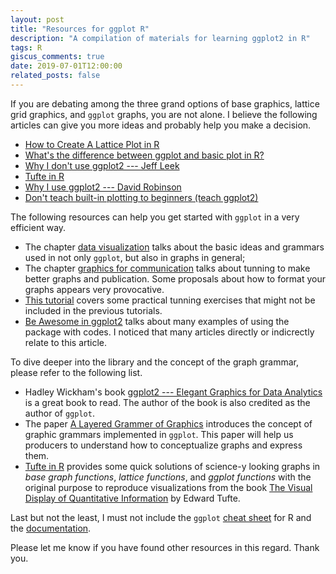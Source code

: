 ```yaml
---
layout: post
title: "Resources for ggplot R"
description: "A compilation of materials for learning ggplot2 in R"
tags: R
giscus_comments: true
date: 2019-07-01T12:00:00
related_posts: false
---
```


If you are debating among the three grand options of base graphics, lattice grid graphics, and `ggplot` graphs, you are not alone. I believe the following articles can give you more ideas and probably help you make a decision.

- [How to Create A Lattice Plot in R](https://www.dummies.com/programming/r/how-to-create-a-lattice-plot-in-r/)
- [What's the difference between ggplot and basic plot in R?](https://stackoverflow.com/a/51013568)
- [Why I don't use ggplot2 --- Jeff Leek](https://simplystatistics.org/2016/02/11/why-i-dont-use-ggplot2/)
- [Tufte in R](http://motioninsocial.com/tufte/)
- [Why I use ggplot2 --- David Robinson](http://varianceexplained.org/r/why-I-use-ggplot2/)
- [Don't teach built-in plotting to beginners (teach ggplot2)](http://varianceexplained.org/r/teach_ggplot2_to_beginners/)

The following resources can help you get started with `ggplot` in a very efficient way.

- The chapter [data visualization](https://r4ds.had.co.nz/data-visualisation.html) talks about the basic ideas and grammars used in not only `ggplot`, but also in graphs in general;
- The chapter [graphics for communication](https://r4ds.had.co.nz/graphics-for-communication.html) talks about tunning to make better graphs and publication. Some proposals about how to format your graphs appears very provocative.
- [This tutorial](http://r-statistics.co/ggplot2-Tutorial-With-R.html) covers some practical tunning exercises that might not be included in the previous tutorials.
- [Be Awesome in ggplot2](http://www.sthda.com/english/wiki/be-awesome-in-ggplot2-a-practical-guide-to-be-highly-effective-r-software-and-data-visualization#at_pco=smlwn-1.0&at_si=5d3f2127c41acabd&at_ab=per-2&at_pos=0&at_tot=1) talks about many examples of using the package with codes. I noticed that many articles directly or indicrectly relate to this article.

To dive deeper into the library and the concept of the graph grammar, please refer to the following list.

- Hadley Wickham's book [ggplot2 --- Elegant Graphics for Data Analytics](https://www.amazon.com/ggplot2-Elegant-Graphics-Data-Analysis/dp/331924275X/ref=as_li_ss_tl?ie=UTF8&linkCode=sl1&tag=ggplot2-20&linkId=4b4de5146fdafd09b8035e8aa656f300) is a great book to read. The author of the book is also credited as the author of `ggplot`.
- The paper [A Layered Grammer of Graphics](http://vita.had.co.nz/papers/layered-grammar.pdf) introduces the concept of graphic grammars implemented in `ggplot`. This paper will help us producers to understand how to conceptualize graphs and express them.
- [Tufte in R](http://motioninsocial.com/tufte/) provides some quick solutions of science-y looking graphs in *base graph functions*, *lattice functions*, and *ggplot functions* with the original purpose to reproduce visualizations from the book [The Visual Display of Quantitative Information](https://www.amazon.com/Visual-Display-Quantitative-Information/dp/1930824130) by Edward Tufte.

Last but not the least, I must not include the `ggplot` [cheat sheet](https://github.com/rstudio/cheatsheets/blob/master/data-visualization-2.1.pdf) for R and the [documentation](https://www.rdocumentation.org/packages/ggplot2/versions/3.2.0).

Please let me know if you have found other resources in this regard. Thank you.
